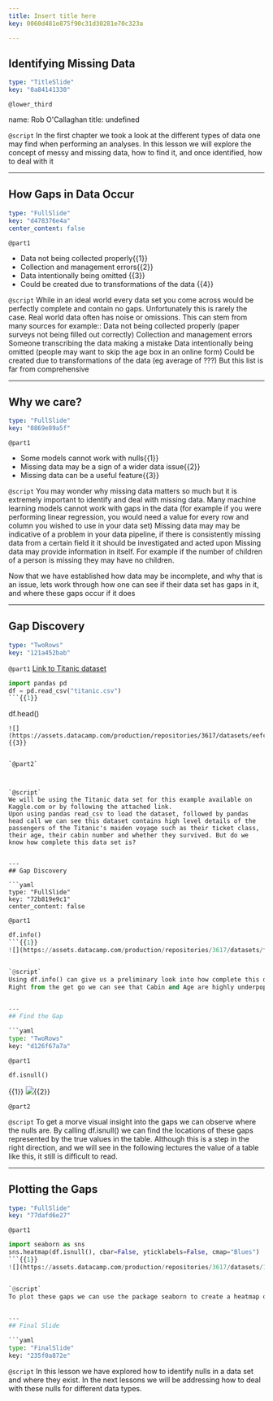 ```yaml
---
title: Insert title here
key: 0060d481e875f90c31d30281e70c323a

---
```

## Identifying Missing Data

```yaml
type: "TitleSlide"
key: "0a84141330"
```

`@lower_third`

name: Rob O'Callaghan
title: undefined


`@script`
In the first chapter we took a look at the different types of data one may find when performing an analyses. In this lesson we will explore the concept of messy and missing data, how to find it, and once identified, how to deal with it


---
## How Gaps in Data Occur

```yaml
type: "FullSlide"
key: "d478376e4a"
center_content: false
```

`@part1`
- Data not being collected properly{{1}} 
- Collection and management errors{{2}} 
- Data intentionally being omitted {{3}}
- Could be created due to transformations of the data {{4}}


`@script`
While in an ideal world every data set you come across would be perfectly complete and contain no gaps. Unfortunately this is rarely the case.
Real world data often has noise or omissions. This can stem from many sources for example::
Data not being collected properly (paper surveys not being filled out correctly)
Collection and management errors Someone transcribing the data making a mistake
Data intentionally being omitted (people may want to skip the age box in  an online form)
Could be created due to transformations of the data (eg average of ???)
But this list is far from comprehensive


---
## Why we care?

```yaml
type: "FullSlide"
key: "0869e89a5f"
```

`@part1`
- Some models cannot work with nulls{{1}}
- Missing data may be a sign of a wider data issue{{2}}
- Missing data can be a useful feature{{3}}


`@script`
You may wonder why missing data matters so much but it is extremely important to identify and deal with missing data. 
Many machine learning models cannot work with gaps in the data (for example if you were performing linear regression, you would need a value for every row and column you wished to use in your data set)
Missing data may may be indicative of a problem in your data pipeline, if there is consistently missing data from a certain field it it should be investigated and acted upon
Missing data may provide information in itself. For example if the number of children of a person is missing they may have no children.

Now that we have established how data may be incomplete, and why that is an issue, lets work through how one can see if their data set has gaps in it, and where these gaps occur if it does


---
## Gap Discovery

```yaml
type: "TwoRows"
key: "121a452bab"
```

`@part1`
[Link to Titanic dataset](https://www.kaggle.com/c/titanic/data)
```python
import pandas pd
df = pd.read_csv("titanic.csv")
```{{1}}
```
df.head()
```{{2}}
![](https://assets.datacamp.com/production/repositories/3617/datasets/eefc5d631a8033204e4776eba32ef3559d93f33a/head.png){{3}}


`@part2`



`@script`
We will be using the Titanic data set for this example available on Kaggle.com or by following the attached link.
Upon using pandas read_csv to load the dataset, followed by pandas head call we can see this dataset contains high level details of the passengers of the Titanic's maiden voyage such as their ticket class, their age, their cabin number and whether they survived. But do we know how complete this data set is?


---
## Gap Discovery

```yaml
type: "FullSlide"
key: "72b819e9c1"
center_content: false
```

`@part1`
```python
df.info()
```{{1}}
![](https://assets.datacamp.com/production/repositories/3617/datasets/f70a41b8e0d330fc06583c03ae7c51e96c472449/info.png){{2}}


`@script`
Using df.info() can give us a preliminary look into how complete this data set is:
Right from the get go we can see that Cabin and Age are highly underpopulated and we should examine where these gaps occur. This list output is useful, but becomes limited with larger datasets that have nulls scattered all over their features


---
## Find the Gap

```yaml
type: "TwoRows"
key: "d126f67a7a"
```

`@part1`
```python
df.isnull()
```
{{1}}
![](https://assets.datacamp.com/production/repositories/3617/datasets/c0b322b43d7697bb54215733a335aff6240d4e24/isnull_2.png){{2}}


`@part2`



`@script`
To get a morve visual insight into the gaps we can observe where the nulls are. By calling df.isnull() we can find the locations of these gaps represented by the true values in the table.
Although this is a step in the right direction, and we will see in the following lectures the value of a table like this, it still is difficult to read.


---
## Plotting the Gaps

```yaml
type: "FullSlide"
key: "77dafd6e27"
```

`@part1`
```python
import seaborn as sns
sns.heatmap(df.isnull(), cbar=False, yticklabels=False, cmap="Blues")
```{{1}}
![](https://assets.datacamp.com/production/repositories/3617/datasets/15f0a630c90f8c0b249e25706c06048742c9ea5f/plot.png){{2}}


`@script`
To plot these gaps we can use the package seaborn to create a heatmap of where the gaps occur


---
## Final Slide

```yaml
type: "FinalSlide"
key: "235f0a872e"
```

`@script`
In this lesson we have explored how to identify nulls in a data set and where they exist. In the next lessons we will be addressing how to deal with these nulls for different data types.

